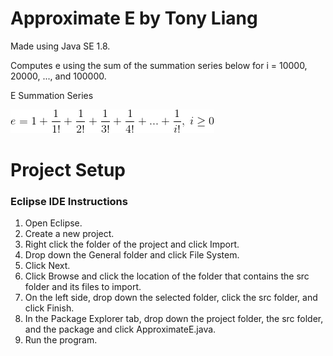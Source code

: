 # Approximate E by Tony Liang

Made using Java SE 1.8.

Computes e using the sum of the summation series below for i = 10000, 20000, ..., and 100000.

E Summation Series

![alt text][logo]

[logo]: https://github.com/tliang1/Java-Practice/raw/master/Practice/Intro-To-Java-8th-Ed-Daniel-Y.-Liang/Chapter-4/Chapter04P26/images/instructions/e_summation_series.png "E Summation Series"

# Project Setup

### Eclipse IDE Instructions
1. Open Eclipse.
2. Create a new project.
3. Right click the folder of the project and click Import.
4. Drop down the General folder and click File System.
5. Click Next.
6. Click Browse and click the location of the folder that contains the src folder and its files to import.
7. On the left side, drop down the selected folder, click the src folder, and click Finish.
8. In the Package Explorer tab, drop down the project folder, the src folder, and the package and click ApproximateE.java.
9. Run the program.
